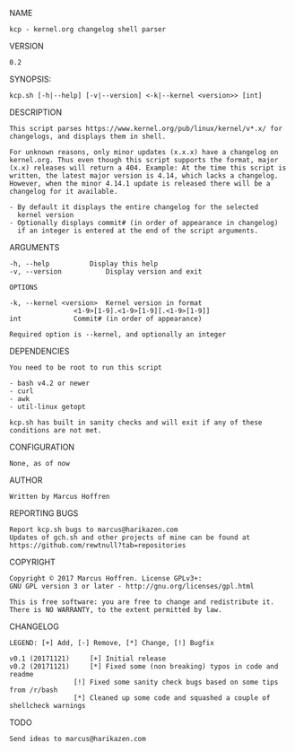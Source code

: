 NAME

	kcp - kernel.org changelog shell parser

VERSION

	0.2

SYNOPSIS:

	kcp.sh [-h|--help] [-v|--version] <-k|--kernel <version>> [int]

DESCRIPTION

	This script parses https://www.kernel.org/pub/linux/kernel/v*.x/ for
	changelogs, and displays them in shell.

	For unknown reasons, only minor updates (x.x.x) have a changelog on
	kernel.org. Thus even though this script supports the format, major
	(x.x) releases will return a 404. Example: At the time this script is
	written, the latest major version is 4.14, which lacks a changelog.
	However, when the minor 4.14.1 update is released there will be a
	changelog for it available.

	- By default it displays the entire changelog for the selected
	  kernel version
	- Optionally displays commit# (in order of appearance in changelog)
	  if an integer is entered at the end of the script arguments.

ARGUMENTS

	-h, --help			Display this help
	-v, --version			Display version and exit

	OPTIONS

	-k, --kernel <version>	Kernel version in format
					<1-9>[1-9].<1-9>[1-9][.<1-9>[1-9]]
	int				Commit# (in order of appearance)

	Required option is --kernel, and optionally an integer

DEPENDENCIES

	You need to be root to run this script

	- bash v4.2 or newer
	- curl
	- awk
	- util-linux getopt

	kcp.sh has built in sanity checks and will exit if any of these
	conditions are not met.

CONFIGURATION

	None, as of now

AUTHOR

	Written by Marcus Hoffren

REPORTING BUGS

	Report kcp.sh bugs to marcus@harikazen.com
	Updates of gch.sh and other projects of mine can be found at
	https://github.com/rewtnull?tab=repositories

COPYRIGHT

	Copyright © 2017 Marcus Hoffren. License GPLv3+:
	GNU GPL version 3 or later - http://gnu.org/licenses/gpl.html

	This is free software: you are free to change and redistribute it.
	There is NO WARRANTY, to the extent permitted by law.

CHANGELOG

	LEGEND: [+] Add, [-] Remove, [*] Change, [!] Bugfix

	v0.1 (20171121)		[+] Initial release
	v0.2 (20171121)		[*] Fixed some (non breaking) typos in code and readme
					[!] Fixed some sanity check bugs based on some tips from /r/bash
					[*] Cleaned up some code and squashed a couple of shellcheck warnings
TODO

	Send ideas to marcus@harikazen.com
